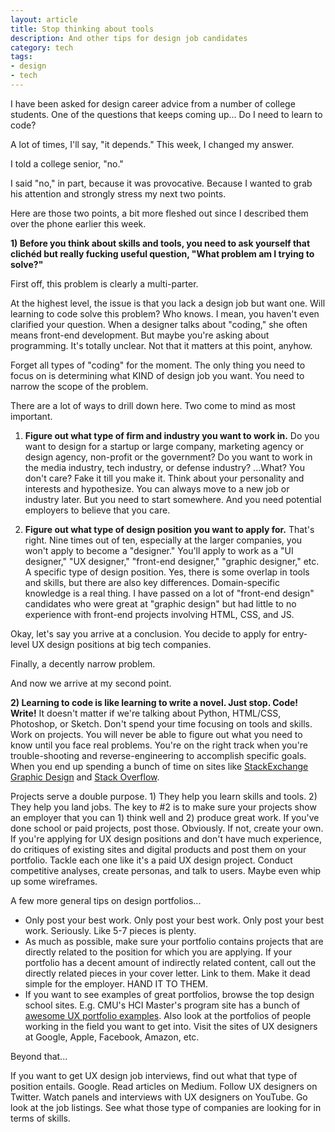 ```yaml
---
layout: article
title: Stop thinking about tools
description: And other tips for design job candidates
category: tech
tags: 
- design
- tech
---
```


<p>I have been asked for design career advice from a number of college students. One of the questions that keeps coming up... <storng>Do I need to learn to code?</strong></p>

<p>A lot of times, I'll say, "it depends." This week, I changed my answer.</p>

<p>I told a college senior, "no."</p>

<p>I said "no," in part, because it was provocative. Because I wanted to grab his attention and strongly stress my next two points.</p>

<p>Here are those two points, a bit more fleshed out since I described them over the phone earlier this week.</p>  

<p><strong>1) Before you think about skills and tools, you need to ask yourself that clichéd but really fucking useful question, "What problem am I trying to solve?"</strong></p>

<p>First off, this problem is clearly a multi-parter.</p>

<p>At the highest level, the issue is that you lack a design job but want one. Will learning to code solve this problem? Who knows. I mean, you haven't even clarified your question. When a designer talks about "coding," she often means front-end development. But maybe you're asking about programming. It's totally unclear. Not that it matters at this point, anyhow.</p>

<p>Forget all types of "coding" for the moment. The only thing you need to focus on is determining what KIND of design job you want. You need to narrow the scope of the problem.</p>

<p>There are a lot of ways to drill down here. Two come to mind as most important.</p>

<ol>
	<li><strong>Figure out what type of firm and industry you want to work in.</strong> Do you want to design for a startup or large company, marketing agency or design agency, non-profit or the government? Do you want to work in the media industry, tech industry, or defense industry? ...What? You don't care? Fake it till you make it. Think about your personality and interests and hypothesize. You can always move to a new job or industry later. But you need to start somewhere. And you need potential employers to believe that you care.</li>
	<li><p><strong>Figure out what type of design position you want to apply for.</strong> That's right. Nine times out of ten, especially at the larger companies, you won't apply to become a "designer." You'll apply to work as a "UI designer," "UX designer," "front-end designer," "graphic designer," etc. A specific type of design position. Yes, there is some overlap in tools and skills, but there are also key differences. Domain-specific knowledge is a real thing. I have passed on a lot of "front-end design" candidates who were great at "graphic design" but had little to no experience with front-end projects involving HTML, CSS, and JS.</p></li>
</ol>

<p>Okay, let's say you arrive at a conclusion. You decide to apply for entry-level UX design positions at big tech companies.</p>

<p>Finally, a decently narrow problem.</p>

<p>And now we arrive at my second point.</p>

<p><strong>2) Learning to code is like learning to write a novel. Just stop. Code! Write!</strong> It doesn't matter if we're talking about Python, HTML/CSS, Photoshop, or Sketch. Don't spend your time focusing on tools and skills. Work on projects. You will never be able to figure out what you need to know until you face real problems. You're on the right track when you're trouble-shooting and reverse-engineering to accomplish specific goals. When you end up spending a bunch of time on sites like <a href="http://graphicdesign.stackexchange.com/">StackExchange Graphic Design</a> and <a href="http://stackoverflow.com/">Stack Overflow</a>.</p>

<p>Projects serve a double purpose. 1) They help you learn skills and tools. 2) They help you land jobs. The key to #2 is to make sure your projects show an employer that you can 1) think well and 2) produce great work. If you've done school or paid projects, post those. Obviously. If not, create your own. If you're applying for UX design positions and don't have much experience, do critiques of existing sites and digital products and post them on your portfolio. Tackle each one like it's a paid UX design project. Conduct competitive analyses, create personas, and talk to users. Maybe even whip up some wireframes.</p>

<p>A few more general tips on design portfolios...</p>
<ul>
	<li>Only post your best work. Only post your best work. Only post your best work. Seriously. Like 5-7 pieces is plenty.</li>
	<li>As much as possible, make sure your portfolio contains projects that are directly related to the position for which you are applying. If your portfolio has a decent amount of indirectly related content, call out the directly related pieces in your cover letter. Link to them. Make it dead simple for the employer. HAND IT TO THEM.</li>
	<li>If you want to see examples of great portfolios, browse the top design school sites. E.g. CMU's HCI Master's program site has a bunch of <a href="https://www.hcii.cmu.edu/people/alumni/mhci">awesome UX portfolio examples</a>. Also look at the portfolios of people working in the field you want to get into. Visit the sites of UX designers at Google, Apple, Facebook, Amazon, etc.</li>
</ul>

<p>Beyond that...</p>

<p>If you want to get UX design job interviews, find out what that type of position entails. Google. Read articles on Medium. Follow UX designers on Twitter. Watch panels and interviews with UX designers on YouTube. Go look at the job listings. See what those type of companies are looking for in terms of skills.</p>